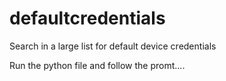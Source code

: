 # defaultcredentials
Search in a large list for default device credentials

Run the python file and follow the promt....
